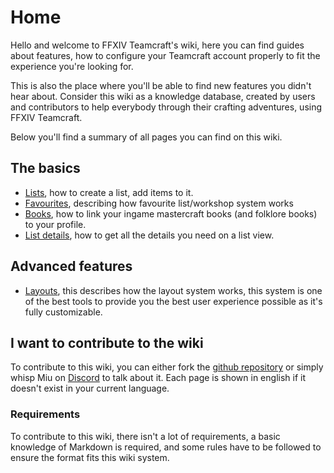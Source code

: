 # Home

Hello and welcome to FFXIV Teamcraft's wiki, here you can find guides about features, how to configure your 
Teamcraft account properly to fit the experience you're looking for.

This is also the place where you'll be able to find new features you didn't hear about. 
Consider this wiki as a knowledge database, created by users and contributors to help everybody
through their crafting adventures, using FFXIV Teamcraft.

Below you'll find a summary of all pages you can find on this wiki.

## The basics

 * [Lists](/wiki/lists), how to create a list, add items to it.
 * [Favourites](/wiki/favourites), describing how favourite list/workshop system works
 * [Books](/wiki/books), how to link your ingame mastercraft books (and folklore books) to your profile.
 * [List details](/wiki/list-details), how to get all the details you need on a list view.

## Advanced features

 * [Layouts](/wiki/layouts), this describes how the layout system works, this system is one of the best tools to provide you the best user experience possible as it's fully customizable.
 

## I want to contribute to the wiki

To contribute to this wiki, you can either fork the [github repository] or simply whisp Miu on [Discord] to talk about it.
Each page is shown in english if it doesn't exist in your current language.

### Requirements

To contribute to this wiki, there isn't a lot of requirements, a basic knowledge of Markdown is required, and some rules have to be followed to ensure the format fits this wiki system.

[github repository]:https://github.com/supamiu/ffxiv-teamcraft
[Discord]:https://discord.gg/r6qxt6P

